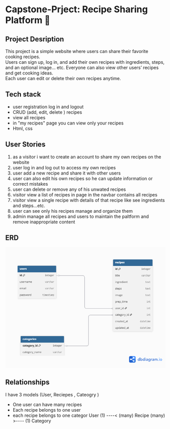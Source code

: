 # Capstone-Prject: Recipe Sharing Platform 🍜


## Project Desription
This project is a simple website where users can share their favorite cooking recipes.  
Users can sign up, log in, and add their own recipes with ingredients, steps, and an optional image... etc.
Everyone can also view other users’ recipes and get cooking ideas.  
Each user can edit or delete their own recipes anytime.

## Tech stack
- user registration log in and logout
- CRUD (add, edit, delete ) recipes 
- view all recipes
- in "my recipes" page you can view only your recipes
- Html, css 

## User Stories
1. as a visitor i want to create an account to share my own recipes on the website 
2. user log in and log out to access my own recipes 
3. user add a new recipe and share it with other users
4. user can also edit his own recipes so he can update information or correct mistakes
5. user can delete or remove any of his unwated recipes 
6. visitor view a list of recipes in page in the navbar contains all recipes
7.  visitor view a single recipe with details of that recipe like see ingredients and steps...etc.
8. user can see only his recipes manage and organize them 
9. admin manage all recipes and users to maintain the paltform and remove inappropriate content

## ERD 
![ERD](./images/Untitled.png)
## Relationships
I have 3 models  (User, Reciepes , Cateogry )
- One user can have many recipes 
- Each recipe belongs to one user
- each recipe belongs to one categor
User (1) ----< (many) Recipe (many) >---- (1) Category